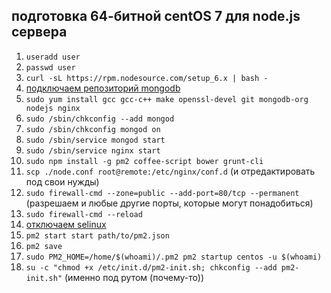## подготовка 64-битной centOS 7 для node.js сервера

1. `useradd user`
2. `passwd user`
4. `curl -sL https://rpm.nodesource.com/setup_6.x | bash -`
5. [подключаем репозиторий mongodb](https://docs.mongodb.com/manual/tutorial/install-mongodb-on-red-hat/#for-the-latest-stable-release-of-mongodb)
7. `sudo yum install gcc gcc-c++ make openssl-devel git mongodb-org nodejs nginx`
8. `sudo /sbin/chkconfig --add mongod`
9. `sudo /sbin/chkconfig mongod on`
10. `sudo /sbin/service mongod start`
13. `sudo /sbin/service nginx start`
16. `sudo npm install -g pm2 coffee-script bower grunt-cli`
17. `scp ./node.conf root@remote:/etc/nginx/conf.d` (и отредактировать под свои нужды)
19. `sudo firewall-cmd --zone=public --add-port=80/tcp --permanent` (разрешаем и любые другие порты, которые могут понадобиться)
20. `sudo firewall-cmd --reload`
21. [отключаем selinux](http://xmodulo.com/how-to-disable-selinux.html)
22. `pm2 start start path/to/pm2.json`
23. `pm2 save`
24. `sudo PM2_HOME=/home/$(whoami)/.pm2 pm2 startup centos -u $(whoami)`
25. `su -c "chmod +x /etc/init.d/pm2-init.sh; chkconfig --add pm2-init.sh"` (именно под рутом (почему-то))

